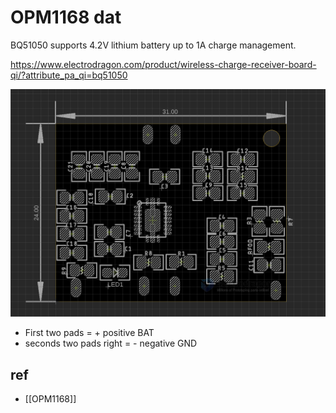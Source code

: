 
# OPM1168 dat 


BQ51050 supports 4.2V lithium battery up to 1A charge management.

https://www.electrodragon.com/product/wireless-charge-receiver-board-qi/?attribute_pa_qi=bq51050


![](2024-02-28-17-09-30.png)

- First two pads = + positive BAT
- seconds two pads right = - negative GND


## ref 

- [[OPM1168]]